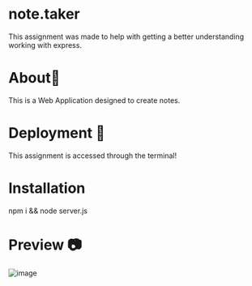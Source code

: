 
# note.taker
This assignment was made to help with getting a better understanding working with express.
# About📃
 This is a Web Application designed to create notes.

# Deployment 🚀
This assignment is accessed through the terminal!

# Installation 
npm i && node server.js 

# Preview 📷
![image](https://user-images.githubusercontent.com/100745702/183784916-cd25c004-2ccc-400e-8622-ccd484ca82e2.png)


